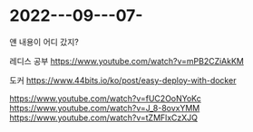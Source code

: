 # 2022---09---07-

얜 내용이 어디 갔지?

레디스 공부 https://www.youtube.com/watch?v=mPB2CZiAkKM

도커 https://www.44bits.io/ko/post/easy-deploy-with-docker

https://www.youtube.com/watch?v=fUC2OoNYoKc
https://www.youtube.com/watch?v=J_8-8ovxYMM
https://www.youtube.com/watch?v=tZMFlxCzXJQ


